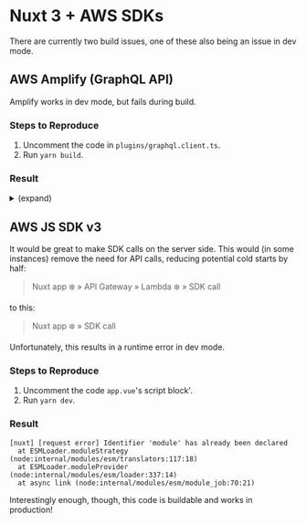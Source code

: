 # Nuxt 3 + AWS SDKs

There are currently two build issues, one of these also being an issue in dev mode.

## AWS Amplify (GraphQL API)

Amplify works in dev mode, but fails during build.

### Steps to Reproduce

1. Uncomment the code in `plugins/graphql.client.ts`.
1. Run `yarn build`.

### Result

<details>
<summary>(expand)</summary>

```
 ERROR  'request' is not exported by __vite-browser-external, imported by node_modules/@aws-sdk/credential-provider-node/node_modules/@aws-sdk/credential-provider-imds/dist/es/remoteProvider/httpRequest.js
file: /Users/samh/repro-aws-amplify-sdk/node_modules/@aws-sdk/credential-provider-node/node_modules/@aws-sdk/credential-provider-imds/dist/es/remoteProvider/httpRequest.js:4:9
2: import { ProviderError } from "@aws-sdk/property-provider";
3: import { Buffer } from "buffer";
4: import { request } from "http";
            ^
5: /**
6:  * @internal


 ERROR  'request' is not exported by __vite-browser-external, imported by node_modules/@aws-sdk/credential-provider-node/node_modules/@aws-sdk/credential-provider-imds/dist/es/remoteProvider/httpRequest.js

  at error (node_modules/rollup/dist/shared/rollup.js:198:30)
  at Module.error (node_modules/rollup/dist/shared/rollup.js:12555:16)
  at Module.traceVariable (node_modules/rollup/dist/shared/rollup.js:12914:29)
  at ModuleScope.findVariable (node_modules/rollup/dist/shared/rollup.js:11566:39)
  at FunctionScope.findVariable (node_modules/rollup/dist/shared/rollup.js:6486:38)
  at ChildScope.findVariable (node_modules/rollup/dist/shared/rollup.js:6486:38)
  at FunctionScope.findVariable (node_modules/rollup/dist/shared/rollup.js:6486:38)
  at ChildScope.findVariable (node_modules/rollup/dist/shared/rollup.js:6486:38)
  at Identifier.bind (node_modules/rollup/dist/shared/rollup.js:7553:40)
  at CallExpression.bind (node_modules/rollup/dist/shared/rollup.js:5383:23)
```
</details>

## AWS JS SDK v3

It would be great to make SDK calls on the server side. This would (in some instances) remove the need for API calls, reducing potential cold starts by half:

> Nuxt app ❄️ » API Gateway » Lambda ❄️ » SDK call

to this:

> Nuxt app ❄️ » SDK call

Unfortunately, this results in a runtime error in dev mode.

### Steps to Reproduce
1. Uncomment the code `app.vue`'s script block'.
1. Run `yarn dev`.

### Result

```
[nuxt] [request error] Identifier 'module' has already been declared
  at ESMLoader.moduleStrategy (node:internal/modules/esm/translators:117:18)
  at ESMLoader.moduleProvider (node:internal/modules/esm/loader:337:14)
  at async link (node:internal/modules/esm/module_job:70:21)
```

Interestingly enough, though, this code is buildable and works in production!
